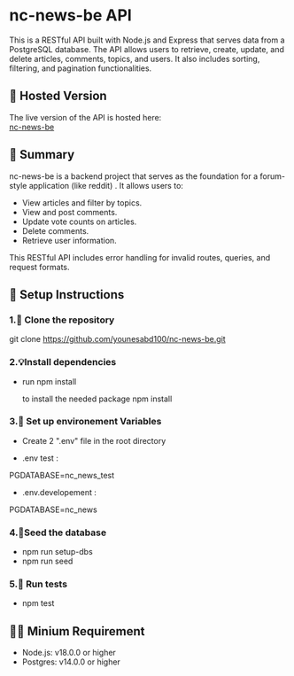 # **nc-news-be API**

This is a RESTful API built with Node.js and Express that serves data from a PostgreSQL database. The API allows users to retrieve, create, update, and delete articles, comments, topics, and users. It also includes sorting, filtering, and pagination functionalities.

## 🚀 **Hosted Version**

The live version of the API is hosted here:  
[nc-news-be](https://nc-news-be-quja.onrender.com/api)

## 📝 **Summary**

nc-news-be is a backend project that serves as the foundation for a forum-style application (like reddit) . It allows users to:

- View articles and filter by topics.
- View and post comments.
- Update vote counts on articles.
- Delete comments.
- Retrieve user information.

This RESTful API includes error handling for invalid routes, queries, and request formats.

## 💾 **Setup Instructions**

### 1.🔗 **Clone the repository**

git clone https://github.com/younesabd100/nc-news-be.git

### 2.💡**Install dependencies**

- run npm install

  to install the needed package
  npm install

### 3.🔋 **Set up environement Variables**

- Create 2 ".env" file in the root directory

- .env test :

PGDATABASE=nc_news_test

- .env.developement :

PGDATABASE=nc_news

### 4.🌱**Seed the database**

- npm run setup-dbs
- npm run seed

### 5.🏃 **Run tests**

- npm test

## 🧑‍🏫 **Minium Requirement**

- Node.js: v18.0.0 or higher
- Postgres: v14.0.0 or higher

